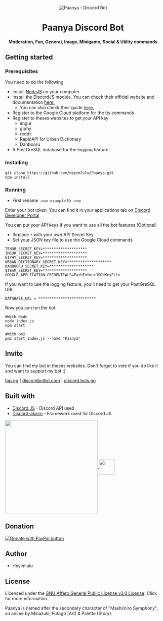 <p align="center">
  <img style="max-width:100%;" src="https://i.imgur.com/zOl84re.jpeg" alt="Paanya - Discord Bot" />
</p>

<h1 align="center">
  Paanya Discord Bot
</h1>

<h4 align="center">
  Moderation, Fun, General, Image, Minigame, Social & Utility commands
</h4>

## Getting started

### Prerequisites

You need to do the following
- Install [NodeJS](https://nodejs.org/) on your computer
- Install the DiscordJS module. You can check their official website and documentation [here.](https://discord.js.org/#/)
  - You can also check their guide [here.](https://discordjs.guide/)
- Register to the Google Cloud platform for the tts commands
- Register to theses websites to get your API key 
  - imgur 
  - giphy
  - reddit 
  - RapidAPI for Urban Dictionary
  - Danbooru
- A PostGreSQL database for the logging feature

### Installing

```
git clone https://github.com/Heyimlulu/Paanya.git
npm install
```

### Running

- First rename ``.env-example`` to ``.env``

Enter your bot token. You can find it in your applications tab on [Discord Developer Portal](https://discord.com/developers/applications)

You can put your API keys if you want to use all the bot features (Optional)
- Replace ``*`` with your own API Secret Key
- Set your JSON key file to use the Google Cloud commands

```
TENOR_SECRET_KEY=********************
IMGUR_SECRET_KEY=********************
GIPHY_SECRET_KEY=********************
URBAN_DICTIONARY_SECRET_KEY=********************
DANBOORU_SECRET_KEY=********************
STEAM_SECRET_KEY=********************
GOOGLE_APPLICATION_CREDENTIALS=PathToYourJSONKeyFile
```

If you want to use the logging feature, you'll need to get your PostGreSQL URL 

```
DATABASE_URL = **************************
```

Now you can run the bot

```
#With Node
node index.js
npm start

#With pm2
pm2 start index.js --name "Paanya"
```

## Invite

You can find my bot in theses websites. Don't forget to vote if you do like it and want to support my bot ;)

<a href="https://top.gg/bot/829230505123119164" target="_blank">top.gg</a> |
<a href="https://discordbotlist.com/bots/paanya" target="_blank">discordbotlist.com</a> |
<a href="https://discord.bots.gg/bots/829230505123119164" target="_blank">discord.bots.gg</a>

## Built with

- [Discord.JS](https://discord.js.org/#/) - Discord API used
- [Discord-akairo](https://discord-akairo.github.io/#/) - Framework used for Discord.JS

<a href="https://github.com/Heyimlulu/Paanya">
  <img height="300px" align="center" src="https://upload.wikimedia.org/wikipedia/commons/thumb/1/1a/JetBrains_Logo_2016.svg/1200px-JetBrains_Logo_2016.svg.png">
</a>
<a href="https://github.com/Heyimlulu/Paanya">
  <img height="50px" align="center" src="https://cdn.worldvectorlogo.com/logos/intellijidea.svg">
</a>

## Donation

<a href="https://www.paypal.com/donate?hosted_button_id=FLJ8V26SHZDKS&source=url">
  <img src="https://www.paypalobjects.com/en_US/CH/i/btn/btn_donateCC_LG.gif" alt="Donate with PayPal button" />
</a>

## Author

- Heyimlulu

## License

Licensed under the [GNU Affero General Public License v3.0 License](). Click for more information.

Paanya is named after the secondary character of "Mashiroiro Symphony", an anime by Minazuki, Futago (Art) & Palette (Story).
